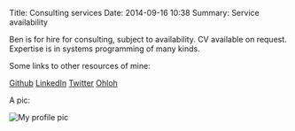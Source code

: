 Title: Consulting services
Date: 2014-09-16 10:38
Summary: Service availability

Ben is for hire for consulting, subject to availability. CV available on
request. Expertise is in systems programming of many kinds.

Some links to other resources of mine:

[Github](https://github.com/bengras)
[LinkedIn](https://www.linkedin.com/in/bengras)
[Twitter](https://twitter.com/bjg)
[Ohloh](https://www.ohloh.net/accounts/beng)

A pic:

![My profile pic]({filename}/images/profile.jpg)
